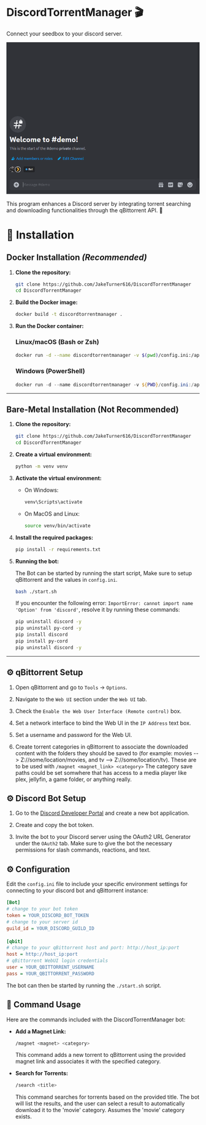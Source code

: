 # DiscordTorrentManager 🎬

Connect your seedbox to your discord server.

![magnet link demo](https://github.com/JakeTurner616/DiscordTorrentManager/blob/main/docs/moviebotdemo.gif)

This program enhances a Discord server by integrating torrent searching and downloading functionalities through the qBittorrent API. 🤯


# 🌟 Installation

## Docker Installation ***(Recommended)***

1. **Clone the repository:**

    ```bash
    git clone https://github.com/JakeTurner616/DiscordTorrentManager
    cd DiscordTorrentManager
    ```

2. **Build the Docker image:**

    ```bash
    docker build -t discordtorrentmanager .
    ```

3. **Run the Docker container:**


    ### Linux/macOS (Bash or Zsh)
    ```bash
    docker run -d --name discordtorrentmanager -v $(pwd)/config.ini:/app/config.ini discordtorrentmanager
    ```

    ### Windows (PowerShell)
    ```powershell
    docker run -d --name discordtorrentmanager -v ${PWD}/config.ini:/app/config.ini discordtorrentmanager
    ```


---

## Bare-Metal Installation (Not Recommended)

1. **Clone the repository:**

    ```bash
    git clone https://github.com/JakeTurner616/DiscordTorrentManager
    cd DiscordTorrentManager
    ```

2. **Create a virtual environment:**

    ```bash
    python -m venv venv
    ```

3. **Activate the virtual environment:**

    - On Windows:

        ```bash
        venv\Scripts\activate
        ```

    - On MacOS and Linux:

        ```bash
        source venv/bin/activate
        ```

4. **Install the required packages:**

    ```bash
    pip install -r requirements.txt
    ```

5. **Running the bot:**

    The Bot can be started by running the start script, Make sure to setup qBittorrent and the values in `config.ini`.

    ```bash
    bash ./start.sh
    ```
    If you encounter the following error: `ImportError: cannot import name 'Option' from 'discord'`, resolve it by running these commands:
    
    ```bash
    pip uninstall discord -y
    pip uninstall py-cord -y
    pip install discord
    pip install py-cord
    pip uninstall discord -y
    ```

---

## ⚙️ qBittorrent Setup

1. Open qBittorrent and go to `Tools` -> `Options`.

2. Navigate to the `Web UI` section under the `Web UI` tab.

3. Check the `Enable the Web User Interface (Remote control)` box.
   
5. Set a network interface to bind the Web UI in the `IP Address` text box.

6. Set a username and password for the Web UI.

7. Create torrent categories in qBittorrent to associate the downloaded content with the folders they should be saved to (for example: movies --> Z://some/location/movies, and tv --> Z://some/location/tv). These are to be used with `/magnet <magnet_link> <category>` The category save paths could be set somwhere that has access to a media player like plex, jellyfin, a game folder, or anything really.

## ⚙️ Discord Bot Setup

1. Go to the [Discord Developer Portal](https://discord.com/developers/applications) and create a new bot application.

2. Create and copy the bot token.

3. Invite the bot to your Discord server using the OAuth2 URL Generator under the `OAuth2` tab. Make sure to give the bot the necessary permissions for slash commands, reactions, and text.

## ⚙️ Configuration

Edit the `config.ini` file to include your specific environment settings for connecting to your discord bot and qBittorrent instance:

```ini
[Bot]
# change to your bot token
token = YOUR_DISCORD_BOT_TOKEN
# change to your server id
guild_id = YOUR_DISCORD_GUILD_ID

[qbit]
# change to your qBittorrent host and port: http://host_ip:port 
host = http://host_ip:port
# qBittorrent WebUI login credentials
user = YOUR_QBITTORRENT_USERNAME
pass = YOUR_QBITTORRENT_PASSWORD
```

The bot can then be started by running the `./start.sh` script.

## 🤖 Command Usage

Here are the commands included with the DiscordTorrentManager bot:

- **Add a Magnet Link:**
    ```bash
    /magnet <magnet> <category>
    ```
    This command adds a new torrent to qBittorrent using the provided magnet link and associates it with the specified category.

- **Search for Torrents:**
    ```bash
    /search <title>
    ```
    This command searches for torrents based on the provided title. The bot will list the results, and the user can select a result to automatically download it to the 'movie' category. Assumes the 'movie' category exists.
